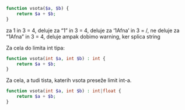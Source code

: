 ```php
function vsota($a, $b) {
	return $a + $b;
}
```
za 1 in 3 = 4, deluje
za “1” in 3 = 4, deluje
za ‘1Afna’ in 3 = /, ne deluje
za “1Afna” in 3 = 4, deluje
	ampak dobimo warning, ker splica string

Za cela do limita int tipa:
```php
function vsota(int $a, int $b) : int {
	return $a + $b;
}
```

Za cela, a tudi tista, katerih vsota preseže limit int-a.
```php
function vsota(int $a, int $b) : int|float {
	return $a + $b;
}
```
